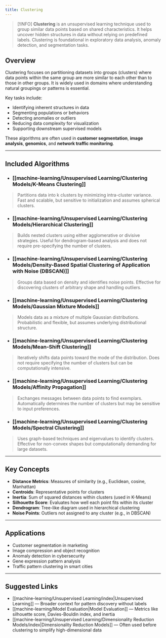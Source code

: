 ```yaml
---
title: Clustering
---
```


> [!INFO]
> **Clustering** is an unsupervised learning technique used to group similar data points based on shared characteristics. It helps uncover hidden structures in data without relying on predefined labels. Clustering is foundational in exploratory data analysis, anomaly detection, and segmentation tasks.

## Overview

Clustering focuses on partitioning datasets into groups (clusters) where data points within the same group are more similar to each other than to those in other groups. It is widely used in domains where understanding natural groupings or patterns is essential.

Key tasks include:

- Identifying inherent structures in data  
- Segmenting populations or behaviors  
- Detecting anomalies or outliers  
- Reducing data complexity for visualization  
- Supporting downstream supervised models

These algorithms are often used in **customer segmentation**, **image analysis**, **genomics**, and **network traffic monitoring**.

---

## Included Algorithms

- ### [[machine-learning/Unsupervised Learning/Clustering Models/K-Means Clustering]]
> Partitions data into k clusters by minimizing intra-cluster variance. Fast and scalable, but sensitive to initialization and assumes spherical clusters.

- ### [[machine-learning/Unsupervised Learning/Clustering Models/Hierarchical Clustering]]
> Builds nested clusters using either agglomerative or divisive strategies. Useful for dendrogram-based analysis and does not require pre-specifying the number of clusters.

- ### [[machine-learning/Unsupervised Learning/Clustering Models/Density-Based Spatial Clustering of Application with Noise (DBSCAN)]]
> Groups data based on density and identifies noise points. Effective for discovering clusters of arbitrary shape and handling outliers.

- ### [[machine-learning/Unsupervised Learning/Clustering Models/Gaussian Mixture Models]]
> Models data as a mixture of multiple Gaussian distributions. Probabilistic and flexible, but assumes underlying distributional structure.

- ### [[machine-learning/Unsupervised Learning/Clustering Models/Mean-Shift Clustering]]
> Iteratively shifts data points toward the mode of the distribution. Does not require specifying the number of clusters but can be computationally intensive.

- ### [[machine-learning/Unsupervised Learning/Clustering Models/Affinity Propagation]]
> Exchanges messages between data points to find exemplars. Automatically determines the number of clusters but may be sensitive to input preferences.

- ### [[machine-learning/Unsupervised Learning/Clustering Models/Spectral Clustering]]
> Uses graph-based techniques and eigenvalues to identify clusters. Effective for non-convex shapes but computationally demanding for large datasets.

---

## Key Concepts

- **Distance Metrics**: Measures of similarity (e.g., Euclidean, cosine, Manhattan)  
- **Centroids**: Representative points for clusters  
- **Inertia**: Sum of squared distances within clusters (used in K-Means)  
- **Silhouette Score**: Evaluates how well each point fits within its cluster  
- **Dendrogram**: Tree-like diagram used in hierarchical clustering  
- **Noise Points**: Outliers not assigned to any cluster (e.g., in DBSCAN)

---

## Applications

- Customer segmentation in marketing  
- Image compression and object recognition  
- Anomaly detection in cybersecurity  
- Gene expression pattern analysis  
- Traffic pattern clustering in smart cities

---

## Suggested Links

- [[machine-learning/Unsupervised Learning/index|Unsupervised Learning]] — Broader context for pattern discovery without labels  
- [[machine-learning/Model Evaluation|Model Evaluation]] — Metrics like silhouette score, Davies-Bouldin index, and inertia  
- [[machine-learning/Unsupervised Learning/Dimensionality Reduction Models/index|Dimensionality Reduction Models]] — Often used before clustering to simplify high-dimensional data